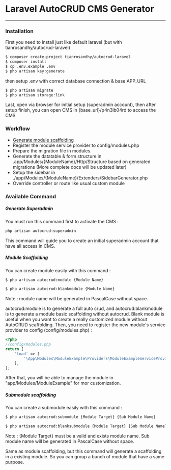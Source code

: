 # Laravel AutoCRUD CMS Generator
---
### Installation
First you need to install just like default laravel (but with tianrosandhy/autocrud-laravel)
```sh
$ composer create-project tianrosandhy/autocrud-laravel
$ composer install
$ cp .env.example .env
$ php artisan key:generate
```
then setup .env with correct database connection & base APP_URL 
```sh
$ php artisan migrate
$ php artisan storage:link
```
Last, open via browser for initial setup (superadmin account), then after setup finish, you can open CMS in {base_url}/p4n3lb04rd to access the CMS

### Workflow
- [Generate module scaffolding](#module-scaffolding)
- Register the module service provider to config/modules.php
- Prepare the migration file in modules.
- Generate the datatable & form structure in .app/Modules/{ModuleName}/Http/Structure based on generated migrations (More complete docs will be updated later)
- Setup the sidebar in ./app/Modules/{ModuleName}/Extenders/SidebarGenerator.php
- Override controller or route like usual custom module

### Available Command

##### Generate Superadmin
You must run this command first to activate the CMS : 
```sh
php artisan autocrud:superadmin
```
This command will guide you to create an initial superadmin account that have all access in CMS. 

##### Module Scaffolding
You can create module easily with this command : 
```sh
$ php artisan autocrud:module {Module Name}
```
```sh
$ php artisan autocrud:blankmodule {Module Name}
```
Note : module name will be generated in PascalCase without space.

autocrud:module is to generate a full auto crud, and autocrud:blankmodule is to generate a module basic scaffolding without autocrud. Blank module is useful when you want to create a really customized module without AutoCRUD scaffolding. Then, you need to register the new module's service provider to config (config/modules.php) :
```php
<?php
//config/modules.php
return [
	'load' => [
		'\App\Modules\ModuleExample\Providers\ModuleExampleServiceProvider',
	],
];
```
After that, you will be able to manage the module in "app/Modules/ModuleExample" for mor customization.

##### Submodule scaffolding
You can create a submodule easily with this command : 
```sh
$ php artisan autocrud:submodule {Module Target} {Sub Module Name}
```
```sh
$ php artisan autocrud:blanksubmodule {Module Target} {Sub Module Name}
```
Note : {Module Target} must be a valid and exists module name. Sub module name will be generated in PascalCase without space.

Same as module scaffolding, but this command will generate a scaffolding in a existing module. So you can group a bunch of module that have a same purpose.


